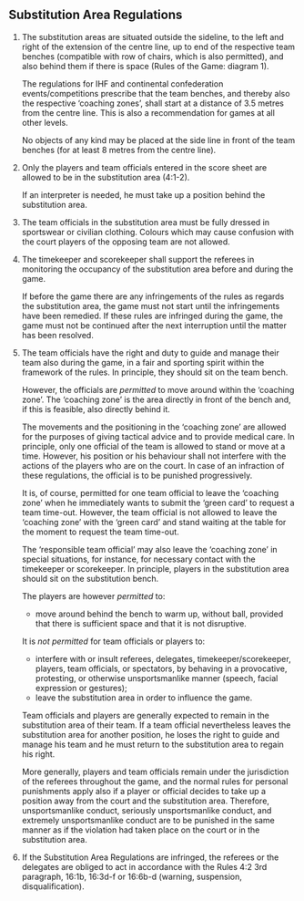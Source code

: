 ## Substitution Area Regulations

1. The substitution areas are situated outside the sideline, to the left and right of the extension
   of the centre line, up to end of the respective team benches (compatible with row of chairs,
   which is also permitted), and also behind them if there is space (Rules of the Game:
   diagram 1).
  
   The regulations for IHF and continental confederation events/competitions prescribe that
   the team benches, and thereby also the respective ‘coaching zones’, shall start at a distance
   of 3.5 metres from the centre line. This is also a recommendation for games at all other
   levels.
  
   No objects of any kind may be placed at the side line in front of the team benches (for at
   least 8 metres from the centre line).

2. Only the players and team officials entered in the score sheet are allowed to be in the
   substitution area (4:1-2).

   If an interpreter is needed, he must take up a position behind the substitution area.

3. The team officials in the substitution area must be fully dressed in sportswear or civilian
   clothing. Colours which may cause confusion with the court players of the opposing team
   are not allowed. 

4. The timekeeper and scorekeeper shall support the referees in monitoring the occupancy of
   the substitution area before and during the game.
  
   If before the game there are any infringements of the rules as regards the substitution area,
   the game must not start until the infringements have been remedied. If these rules are
   infringed during the game, the game must not be continued after the next interruption until
   the matter has been resolved.
   
5. The team officials have the right and duty to guide and manage their team also during the
   game, in a fair and sporting spirit within the framework of the rules. In principle, they
   should sit on the team bench.
  
   However, the officials are *permitted* to move around within the ‘coaching zone’. The
   ‘coaching zone’ is the area directly in front of the bench and, if this is feasible, also
   directly behind it.
  
   The movements and the positioning in the ‘coaching zone’ are allowed for the purposes of
   giving tactical advice and to provide medical care. In principle, only one official of the
   team is allowed to stand or move at a time. However, his position or his behaviour shall
   not interfere with the actions of the players who are on the court. In case of an infraction of
   these regulations, the official is to be punished progressively.
   
   It is, of course, permitted for one team official to leave the ‘coaching zone’ when he
   immediately wants to submit the ‘green card’ to request a team time-out. However, the
   team official is not allowed to leave the ‘coaching zone’ with the ‘green card’ and stand
   waiting at the table for the moment to request the team time-out.
   
   The ‘responsible team official’ may also leave the ‘coaching zone’ in special situations, for
   instance, for necessary contact with the timekeeper or scorekeeper.
   In principle, players in the substitution area should sit on the substitution bench.
   
   The players are however *permitted* to:
   - move around behind the bench to warm up, without ball, provided that there is
     sufficient space and that it is not disruptive.
   
   It is *not permitted* for team officials or players to:
   - interfere with or insult referees, delegates, timekeeper/scorekeeper, players, team
     officials, or spectators, by behaving in a provocative, protesting, or otherwise
     unsportsmanlike manner (speech, facial expression or gestures);
   - leave the substitution area in order to influence the game.
     
   Team officials and players are generally expected to remain in the substitution area of their
   team. If a team official nevertheless leaves the substitution area for another position, he
   loses the right to guide and manage his team and he must return to the substitution area to
   regain his right.
   
   More generally, players and team officials remain under the jurisdiction of the referees
   throughout the game, and the normal rules for personal punishments apply also if a player
   or official decides to take up a position away from the court and the substitution area.
   Therefore, unsportsmanlike conduct, seriously unsportsmanlike conduct, and extremely
   unsportsmanlike conduct are to be punished in the same manner as if the violation had
   taken place on the court or in the substitution area. 
   
6. If the Substitution Area Regulations are infringed, the referees or the delegates are obliged
   to act in accordance with the Rules 4:2 3rd paragraph, 16:1b, 16:3d-f or 16:6b-d (warning, suspension,
   disqualification).
